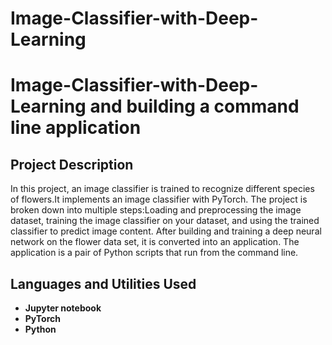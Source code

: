 # Image-Classifier-with-Deep-Learning

<h1>  Image-Classifier-with-Deep-Learning and building a command line application  </h1>



<h2> Project Description</h2>
In this project, an image classifier is trained to recognize different species of flowers.It implements an image classifier with PyTorch. The project is broken down into multiple steps:Loading and preprocessing the image dataset, training the image classifier on your dataset, and using the trained classifier to predict image content. After building and training a deep neural network on the flower data set, it is converted into an application. The application is a pair of Python scripts that run from the command line. 
<br />


<h2>Languages and Utilities Used</h2>

- <b>Jupyter notebook</b> 
- <b>PyTorch</b>
- <b>Python</b>





<!--
 ```diff
- text in red
+ text in green
! text in orange
# text in gray
@@ text in purple (and bold)@@
```
--!>
